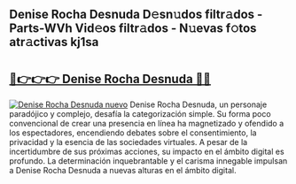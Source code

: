 ## Denise Rocha Desnuda D𝚎sn𝚞dos filtr𝚊dos - Parts-WVh Vid𝚎os filtr𝚊dos - N𝚞evas f𝚘tos atr𝚊ctivas kj1sa

# <h2><a href="http://mbc0pf.tromn.icu/?c=Denise+Rocha+Desnuda">🔗👉👉👉 Denise Rocha Desnuda 🔗🔗</a></h2>

[![Denise Rocha Desnuda nuevo](https://i.imgur.com/pEAQMta.gif)](http://mbc0pf.tromn.icu/?c=Denise+Rocha+Desnuda)
Denise Rocha Desnuda, un personaje paradójico y complejo, desafía la categorización simple. Su forma poco convencional de crear una presencia en línea ha magnetizado y ofendido a los espectadores, encendiendo debates sobre el consentimiento, la privacidad y la esencia de las sociedades virtuales. A pesar de la incertidumbre de sus próximas acciones, su impacto en el ámbito digital es profundo. La determinación inquebrantable y el carisma innegable impulsan a Denise Rocha Desnuda a nuevas alturas en el ámbito digital.
